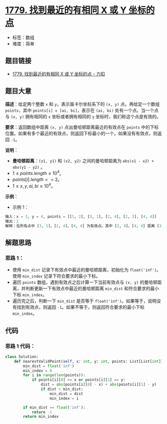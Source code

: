 # [1779. 找到最近的有相同 X 或 Y 坐标的点](https://leetcode.cn/problems/find-nearest-point-that-has-the-same-x-or-y-coordinate/)

- 标签：数组
- 难度：简单

## 题目链接

- [1779. 找到最近的有相同 X 或 Y 坐标的点 - 力扣](https://leetcode.cn/problems/find-nearest-point-that-has-the-same-x-or-y-coordinate/)

## 题目大意

**描述**：给定两个整数 `x` 和 `y`，表示笛卡尔坐标系下的 `(x, y)` 点。再给定一个数组 `points`，其中 `points[i] = [ai, bi]`，表示在 `(ai, bi)` 处有一个点。当一个点与 `(x, y)` 拥有相同的 `x` 坐标或者拥有相同的 `y` 坐标时，我们称这个点是有效的。

**要求**：返回数组中距离 `(x, y)` 点出曼哈顿距离最近的有效点在 `points` 中的下标位置。如果有多个最近的有效点，则返回下标最小的一个。如果没有有效点，则返回 `-1`。

**说明**：

- **曼哈顿距离**：`(x1, y1)` 和 `(x2, y2)` 之间的曼哈顿距离为 `abs(x1 - x2) + abs(y1 - y2)` 。
- $1 \le points.length \le 10^4$。
- $points[i].length == 2$。
- $1 \le x, y, ai, bi \le 10^4$。

**示例**：

- 示例 1：

```python
输入：x = 3, y = 4, points = [[1, 2], [3, 1], [2, 4], [2, 3], [4, 4]]
输出：2
解释：在所有点中 [3, 1]、[2, 4]、[4, 4] 为有效点。其中 [2, 4]、[4, 4] 距离 [3, 4] 曼哈顿距离最近，都为 1。[2, 4] 下标最小，所以返回 2。
```

## 解题思路

### 思路 1：

- 使用 `min_dist` 记录下有效点中最近的曼哈顿距离，初始化为 `float('inf')`。使用 `min_index` 记录下符合要求的最小下标。
- 遍历 `points` 数组，遇到有效点之后计算一下当前有效点与 `(x, y)` 的曼哈顿距离，并判断更新一下有效点中最近的曼哈顿距离 `min_dist` 和符合要求的最小下标 `min_index`。
- 遍历完之后，判断一下 `min_dist` 是否等于 `float('inf')`。如果等于，说明没有找到有效点，则返回 `-1`。如果不等于，则返回符合要求的最小下标 `min_index`。

## 代码

### 思路 1 代码：

```python
class Solution:
    def nearestValidPoint(self, x: int, y: int, points: List[List[int]]) -> int:
        min_dist = float('inf')
        min_index = 0
        for i in range(len(points)):
            if points[i][0] == x or points[i][1] == y:
                dist = abs(points[i][0] - x) + abs(points[i][1] - y)
                if dist < min_dist:
                    min_dist = dist
                    min_index = i

        if min_dist == float('inf'):
            return -1
        return min_index
```

